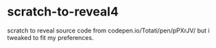 # scratch-to-reveal4
scratch to reveal source code from codepen.io/Totati/pen/pPXrJV/ but i tweaked to fit my preferences.
